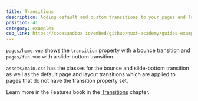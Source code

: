 ```yaml
---
title: Transitions
description: Adding default and custom transitions to your pages and layouts
position: 41
category: examples
csb_link: https://codesandbox.io/embed/github/nuxt-academy/guides-examples/tree/master/03_features/05_transitions?
---
```


<example-intro></example-intro>

`pages/home.vue` shows the `transition` property with a bounce transition and `pages/fun.vue` with a slide-bottom transition.

`assets/main.css` has the classes for the bounce and slide-bottom transition as well as the default page and layout transitions which are applied to pages that do not have the transition property set.

<base-alert type="next">

Learn more in the Features book in the [Transitions](/guides/features/transitions) chapter.

</base-alert>

<code-sandbox :src="csb_link"></code-sandbox>
